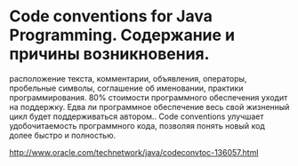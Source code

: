 # Code conventions for Java Programming. Содержание и причины возникновения.

расположение текста, комментарии, объявления, операторы, пробельные символы, соглашение об именовании, практики программирования.
80% стоимости программного обеспечения уходит на поддержку. Едва ли программное обеспечение весь свой жизненный цикл будет поддерживаться автором..
Code conventions улучшает удобочитаемость программного кода, позволяя понять новый код долее быстро и полностью.

http://www.oracle.com/technetwork/java/codeconvtoc-136057.html
